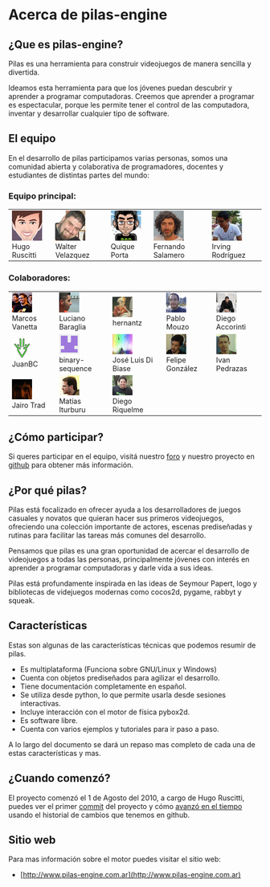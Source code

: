 # Acerca de pilas-engine

## ¿Que es pilas-engine?


Pilas es una herramienta para construir videojuegos de manera sencilla y divertida.

Ideamos esta herramienta para que los jóvenes puedan descubrir y
aprender a programar computadoras. Creemos que aprender a programar es
espectacular, porque les permite tener el control de las computadora, inventar
y desarrollar cualquier tipo de software.


## El equipo

En el desarrollo de pilas participamos varias personas, somos una comunidad
abierta y colaborativa de programadores, docentes y estudiantes de distintas
partes del mundo:


### Equipo principal:

<table class='about-core'>
<tr>
  <td>
    <img alt="" src="../imagenes/equipo/hugoruscitti.png">
    <br/>
    Hugo Ruscitti
  </td>

  <td>
    <img alt="" src="../imagenes/equipo/wally.png">
    <br/>
    Walter Velazquez
  </td>

  <td>
    <img alt="" src="../imagenes/equipo/quiqueporta.png">
    <br/>
    Quique Porta
  </td>

  <td>
    <img alt="" src="../imagenes/equipo/fsalamero.png">
    <br/>
    Fernando Salamero
  </td>


  <td>
    <img alt="" src="../imagenes/equipo/irvingprog.png">
    <br/>
    Irving Rodríguez
  </td>

</tr>
</table>

### Colaboradores:

<table class='about-colaboradores'>
<tr>
  <td>
    <img alt="" src="../imagenes/equipo/malev.png">
    <br/>
    Marcos Vanetta
  </td>

  <td>
    <img alt="" src="../imagenes/equipo/lucianobaraglia.png">
    <br/>
    Luciano Baraglia
  </td>

  <td>
    <img alt="" src="../imagenes/equipo/hernantz.png">
    <br/>
    hernantz
  </td>

  <td>
    <img alt="" src="../imagenes/equipo/pablomouzo.png">
    <br/>
    Pablo Mouzo
  </td>

  <td>
    <img alt="" src="../imagenes/equipo/DiegoAccorinti.png">
    <br/>
    Diego Accorinti
  </td>

</tr>

<tr>

  <td>
    <img alt="" src="../imagenes/equipo/leliel12.png">
    <br/>
    JuanBC

  </td>


  <td>
    <img alt="" src="../imagenes/equipo/binary-sequence.png">
    <br/>
    binary-sequence

  </td>

  <td>
    <img alt="" src="../imagenes/equipo/josx.png">
    <br/>
    José Luis Di Biase

  </td>

  <td>
    <img alt="" src="../imagenes/equipo/felipe.png">
    <br/>
    Felipe González

  </td>

  <td>
    <img alt="" src="../imagenes/equipo/ipedrazas.png">
    <br/>
    Ivan Pedrazas

  </td>

</tr>

<tr>
  <td>
    <img alt="" src="../imagenes/equipo/jairot.png">
    <br/>
    Jairo Trad
  </td>

  <td>
    <img alt="" src="../imagenes/equipo/tutuca.png">
    <br/>
    Matías Iturburu
  </td>

  <td>
    <img alt="" src="../imagenes/equipo/diego_rr.png">
    <br/>
    Diego Riquelme
  </td>

</tr>
</table>

## ¿Cómo participar?

Si queres participar en el equipo, visitá nuestro [foro](http://foro-pilasengine.com.ar) y nuestro proyecto en [github](http://github.com/hugoruscitti/pilas) para obtener más información.



## ¿Por qué pilas?

Pilas está focalizado en ofrecer ayuda a los desarrolladores de juegos casuales y novatos que quieran hacer sus primeros videojuegos, ofreciendo una colección importante de actores, escenas prediseñadas y rutinas para facilitar las tareas más comunes del desarrollo.

Pensamos que pilas es una gran oportunidad de acercar el desarrollo de videojuegos a todas las personas, principalmente jóvenes con interés en aprender a programar computadoras y darle vida a sus ideas.

Pilas está profundamente inspirada en las ideas de Seymour Papert, logo
y bibliotecas de videjuegos modernas como cocos2d, pygame, rabbyt y squeak.

## Características


Estas son algunas de las características técnicas que podemos resumir de pilas.

- Es multiplataforma (Funciona sobre GNU/Linux y Windows)
- Cuenta con objetos prediseñados para agilizar el desarrollo.
- Tiene documentación completamente en español.
- Se utiliza desde python, lo que permite usarla desde sesiones interactivas.
- Incluye interacción con el motor de física pybox2d.
- Es software libre.
- Cuenta con varios ejemplos y tutoriales para ir paso a paso.


A lo largo del documento se dará un repaso mas completo de cada una de estas características y mas.


## ¿Cuando comenzó?

El proyecto comenzó el 1 de Agosto del 2010, a cargo de Hugo Ruscitti, puedes
ver el primer [commit](https://github.com/hugoruscitti/pilas/commit/e263c6a54f055bce23f1e0077d6b218c3179a6e9)
del proyecto y cómo [avanzó en el tiempo](https://github.com/hugoruscitti/pilas/network) usando el historial de cambios que tenemos
en github.



## Sitio web

Para mas información sobre el motor puedes visitar el sitio web:

- [http://www.pilas-engine.com.ar](http://www.pilas-engine.com.ar)
